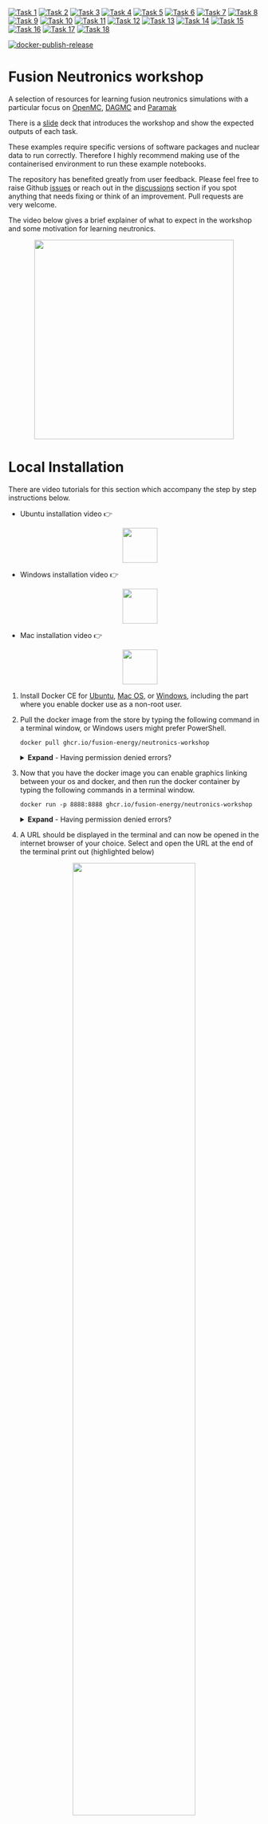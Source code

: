 
[![Task 1](https://github.com/fusion-energy/neutronics-workshop/actions/workflows/ci_task_1.yml/badge.svg?branch=main)](https://github.com/fusion-energy/neutronics-workshop/actions/workflows/ci_task_1.yml)
[![Task 2](https://github.com/fusion-energy/neutronics-workshop/actions/workflows/ci_task_2.yml/badge.svg?branch=main)](https://github.com/fusion-energy/neutronics-workshop/actions/workflows/ci_task_2.yml)
[![Task 3](https://github.com/fusion-energy/neutronics-workshop/actions/workflows/ci_task_3.yml/badge.svg?branch=main)](https://github.com/fusion-energy/neutronics-workshop/actions/workflows/ci_task_3.yml)
[![Task 4](https://github.com/fusion-energy/neutronics-workshop/actions/workflows/ci_task_4.yml/badge.svg?branch=main)](https://github.com/fusion-energy/neutronics-workshop/actions/workflows/ci_task_4.yml)
[![Task 5](https://github.com/fusion-energy/neutronics-workshop/actions/workflows/ci_task_5.yml/badge.svg?branch=main)](https://github.com/fusion-energy/neutronics-workshop/actions/workflows/ci_task_5.yml)
[![Task 6](https://github.com/fusion-energy/neutronics-workshop/actions/workflows/ci_task_6.yml/badge.svg?branch=main)](https://github.com/fusion-energy/neutronics-workshop/actions/workflows/ci_task_6.yml)
[![Task 7](https://github.com/fusion-energy/neutronics-workshop/actions/workflows/ci_task_7.yml/badge.svg?branch=main)](https://github.com/fusion-energy/neutronics-workshop/actions/workflows/ci_task_7.yml)
[![Task 8](https://github.com/fusion-energy/neutronics-workshop/actions/workflows/ci_task_8.yml/badge.svg?branch=main)](https://github.com/fusion-energy/neutronics-workshop/actions/workflows/ci_task_8.yml)
[![Task 9](https://github.com/fusion-energy/neutronics-workshop/actions/workflows/ci_task_9.yml/badge.svg?branch=main)](https://github.com/fusion-energy/neutronics-workshop/actions/workflows/ci_task_9.yml)
[![Task 10](https://github.com/fusion-energy/neutronics-workshop/actions/workflows/ci_task_10.yml/badge.svg?branch=main)](https://github.com/fusion-energy/neutronics-workshop/actions/workflows/ci_task_10.yml)
[![Task 11](https://github.com/fusion-energy/neutronics-workshop/actions/workflows/ci_task_11.yml/badge.svg?branch=main)](https://github.com/fusion-energy/neutronics-workshop/actions/workflows/ci_task_11.yml)
[![Task 12](https://github.com/fusion-energy/neutronics-workshop/actions/workflows/ci_task_12.yml/badge.svg?branch=main)](https://github.com/fusion-energy/neutronics-workshop/actions/workflows/ci_task_12.yml)
[![Task 13](https://github.com/fusion-energy/neutronics-workshop/actions/workflows/ci_task_13.yml/badge.svg?branch=main)](https://github.com/fusion-energy/neutronics-workshop/actions/workflows/ci_task_13.yml)
[![Task 14](https://github.com/fusion-energy/neutronics-workshop/actions/workflows/ci_task_14.yml/badge.svg?branch=main)](https://github.com/fusion-energy/neutronics-workshop/actions/workflows/ci_task_14.yml)
[![Task 15](https://github.com/fusion-energy/neutronics-workshop/actions/workflows/ci_task_15.yml/badge.svg?branch=main)](https://github.com/fusion-energy/neutronics-workshop/actions/workflows/ci_task_15.yml)
[![Task 16](https://github.com/fusion-energy/neutronics-workshop/actions/workflows/ci_task_16.yml/badge.svg?branch=main)](https://github.com/fusion-energy/neutronics-workshop/actions/workflows/ci_task_16.yml)
[![Task 17](https://github.com/fusion-energy/neutronics-workshop/actions/workflows/ci_task_17.yml/badge.svg?branch=main)](https://github.com/fusion-energy/neutronics-workshop/actions/workflows/ci_task_17.yml)
[![Task 18](https://github.com/fusion-energy/neutronics-workshop/actions/workflows/ci_task_18.yml/badge.svg?branch=main)](https://github.com/fusion-energy/neutronics-workshop/actions/workflows/ci_task_18.yml)

[![docker-publish-release](https://github.com/fusion-energy/neutronics-workshop/actions/workflows/docker-publish.yml/badge.svg)](https://github.com/fusion-energy/neutronics-workshop/actions/workflows/docker-publish.yml)

# Fusion Neutronics workshop
A selection of resources for learning fusion neutronics simulations with a
particular focus on [OpenMC](https://openmc.org/), [DAGMC](https://svalinn.github.io/DAGMC/)
and [Paramak](https://paramak.readthedocs.io)

There is a 
[slide](https://slides.com/neutronics_workshop/neutronics_workshop) deck that introduces
the workshop and show the expected outputs of each task.

These examples require specific versions of software packages and nuclear data to run correctly.
Therefore I highly recommend making use of the containerised environment to run these example notebooks.

The repository has benefited greatly from user feedback. Please feel free to
raise Github [issues](https://github.com/fusion-energy/neutronics-workshop/issues)
or reach out in the [discussions](https://github.com/fusion-energy/neutronics-workshop/discussions)
section if you spot anything that needs fixing or think of an improvement.
Pull requests are very welcome.

The video below gives a brief explainer of what to expect in the workshop and some motivation for learning neutronics.

<p align="center"><a href="https://youtu.be/HH-poTG-FxM" target="_blank"><img src="https://user-images.githubusercontent.com/8583900/144746742-3e31e0ee-6380-4db7-b8ea-0b1c302d497b.png" height="400" /></a></p>

<!-- # Run in the cloud (low CPU count)

One advantage of the containerization of the entire software stack is that it
can be deployed in the cloud and launched in your browser on demand.

To demonstrate this I've deployed the workshop on a minimal cloud computer which
can be spun up by anyone going to the following URL.
This is mainly intended for demonstration purposes and the CPU count is low to
keep my costs down.
For the the best performance there are other options for deployment which take
more effort than clicking a link but provide more computing power.
:point_right: [Try the workshop in your browser](https://neutronics-workshop-4zf6u4tg6a-lz.a.run.app/) -->

<!-- # Run in the cloud (higher CPU count) -->

# Local Installation

There are video tutorials for this section which accompany the step by step
instructions below.
- Ubuntu installation video :point_right: <p align="center"><a href="https://youtu.be/qJLmt_dAaC0" target="_blank"><img src="https://user-images.githubusercontent.com/8583900/114008054-c9cb7e80-9859-11eb-8e07-32e95c600667.png" height="70" /></a></p>
- Windows installation video :point_right: <p align="center"><a href="https://youtu.be/1MUYgjEQeIA" target="_blank"><img src="https://user-images.githubusercontent.com/8583900/114008108-d3ed7d00-9859-11eb-8bb5-0c19ce775015.png" height="70" /></a></p>
- Mac installation video :point_right: <p align="center"><a href="https://youtu.be/jUMY-cEILcw" target="_blank"><img src="https://user-images.githubusercontent.com/8583900/114172031-05834880-992d-11eb-8277-5a6cda2b5e12.png" height="70" /></a></p>

1. Install Docker CE for
[Ubuntu](https://docs.docker.com/install/linux/docker-ce/ubuntu/),
[Mac OS](https://store.docker.com/editions/community/docker-ce-desktop-mac), or
[Windows](https://hub.docker.com/editions/community/docker-ce-desktop-windows),
including the part where you enable docker use as a non-root user. 

2. Pull the docker image from the store by typing the following command in a
terminal window, or Windows users might prefer PowerShell.

    ```docker pull ghcr.io/fusion-energy/neutronics-workshop```

    <details>
      <summary><b>Expand</b> - Having permission denied errors?</summary>
        <pre><code class="language-html">
        If you are running the command from Linux or Ubuntu terminal and getting permission denied messages back.
        Try running the same command with with elevated user permissions by adding sudo at the front.
        sudo docker pull ghcr.io/fusion-energy/neutronics-workshop
        Then enter your password when prompted.
        </code></pre>
    </details>

3. Now that you have the docker image you can enable graphics linking between
your os and docker, and then run the docker container by typing the following
commands in a terminal window.

    ```docker run -p 8888:8888 ghcr.io/fusion-energy/neutronics-workshop```

    <details>
      <summary><b>Expand</b> - Having permission denied errors?</summary>
        <pre><code class="language-html">
        If you are running the command from Linux or Ubuntu terminal and getting permission denied messages back.
        Try running the same command with with elevated user permissions by adding sudo at the front.
        sudo docker run -p 8888:8888 ghcr.io/fusion-energy/neutronics-workshop
        Then enter your password when prompted.
        </code></pre>
    </details>

4. A URL should be displayed in the terminal and can now be opened in the
internet browser of your choice. Select and open the URL at the end of the terminal print out (highlighted below)

<p align="center"><img src="https://user-images.githubusercontent.com/8583900/144759522-5306e61e-e30d-45e0-bb1a-ea8360e8c6da.png" width="70%" /></p>

5. Some tasks require the use of Paraview to view the 3D meshes produced.
Parview can be download from [here](https://www.paraview.org/download/).
    <details>
      <summary><b>Expand</b> - Ubuntu terminal commands for Paraview install</summary>
        <pre><code class="language-html">
        sudo apt update && sudo apt-get install paraview
        </code></pre>
    </details>

6. Some tasks require the use of CAD software to view the 3D geometry produced.
FreeCAD is one option for this and can be downloaded [here](https://www.freecadweb.org/downloads.php).
    <details>
        <summary><b>Expand</b> - Ubuntu terminal commands for FreeCAD install</summary>
            <pre><code class="language-html">
            sudo apt update && sudo apt-get install freecad
            </code></pre>
    </details>

# Run in the cloud

The repository is also ready for deployment on Github Codespaces which allows
users to launch the containerized environment on more powerful cloud computers
without installing anything locally.

- To get started sign up to codespaces :point_right: [codespaces](https://github.com/features/codespaces)

- Then follow :point_right: [this link](https://github.com/codespaces/new?hide_repo_select=true&ref=main&repo=386229912) to config a compute instance :point_right: <p align="center"><a href="https://github.com/codespaces/new?hide_repo_select=true&ref=main&repo=386229912" target="_blank"><img src="https://user-images.githubusercontent.com/8583900/179179958-cc7f0700-6df5-47e9-a10f-67a9c1e556c6.png" height="150" /></a></p>

- VS Code will then launch in the browser, once loaded you must select the conda python interpreter to enable the correct Python environment.


# Workshop tasks

The task videos are all available on a [Gather Town](https://gather.town/app/QnHxhg6bPf8KQdii/openmc-workshop) space which is great for working through the workshop with colleagues.

| Tasks | Keywords | Video(s) |
|-|-|-|
| [Task 1 - Cross sections](https://github.com/fusion-energy/neutronics-workshop/tree/main/tasks/task_01_cross_sections) | Nuclear data, cross-sections, MT numbers, Doppler | [link1](https://youtu.be/eBZ2lY_2v7I)  [link2](https://youtu.be/ELZNeIdSuMY) [link3](https://youtu.be/ec5BLLL6Q_g) [link4](https://youtu.be/mkl1mVnTO6g) |
| [Task 2 - Materials](https://github.com/fusion-energy/neutronics-workshop/tree/main/tasks/task_02_making_materials) | Materials, Neutronics Material Maker, Mixed materials | [link](https://youtu.be/-NGnY-1TWCA) |
| [Task 3 - CSG geometry](https://github.com/fusion-energy/neutronics-workshop/tree/main/tasks/task_03_making_CSG_geometry) | CSG geometry, Geometry visualisation | [link](https://youtu.be/Ovr7oYukYRw) |
| [Task 4 - Sources](https://github.com/fusion-energy/neutronics-workshop/tree/main/tasks/task_04_make_sources) | Neutron point sources, Gamma sources, Plasma sources, Neutron track visualisation | [link](https://youtu.be/j9dT1Viqcu4) |
| [Task 5 - TBR](https://github.com/fusion-energy/neutronics-workshop/tree/main/tasks/task_05_CSG_cell_tally_TBR) | Tritium Breeding Ratio, Cell tallies, Simulations | [link](https://youtu.be/Vc7Qy7QW4o8) |
| [Task 6 - DPA](https://github.com/fusion-energy/neutronics-workshop/tree/main/tasks/task_06_CSG_cell_tally_DPA) | Displacements Per Atom, Cell tallies, Simulations, Volume calculations | [link](https://youtu.be/VLn59FSc4GA) |
| [Task 7 - Neutron and photon spectra](https://github.com/fusion-energy/neutronics-workshop/tree/main/tasks/task_07_CSG_cell_tally_spectra) | Neutron Spectra, Photon Spectra, Cell tallies, Energy group structures, Flux, Current | [link](https://youtu.be/qHqAuqMLYPA) |
| [Task 8 - Mesh tallies](https://github.com/fusion-energy/neutronics-workshop/tree/main/tasks/task_08_CSG_mesh_tally) | Mesh tallies, Structured meshes | [link](https://youtu.be/KYIsDjip1nQ) |
| [Task 9 - Dose](https://github.com/fusion-energy/neutronics-workshop/tree/main/tasks/task_09_CSG_dose_tallies) | Instantaneous Dose, Cell tallies, Dose coefficients |  |
| [Task 10 - Making CAD geometry](https://github.com/fusion-energy/neutronics-workshop/tree/main/tasks/task_10_making_CAD_geometry) | Parametric CAD geometry, Paramak, Geometry visualisation | [link](https://www.youtube.com/watch?v=Bn_TcJSOvaA) |
| [Task 11 - CAD Cell tallies](https://github.com/fusion-energy/neutronics-workshop/tree/main/tasks/task_11_CAD_cell_tally_heat) | CAD-based neutronics, Cell tallies, DAGMC, Heating |  |
| [Task 12 - CAD Mesh tallies](https://github.com/fusion-energy/neutronics-workshop/tree/main/tasks/task_12_CAD_mesh_fast_flux) | CAD-based neutronics, Mesh tallies, Paramak, DAGMC, Fast flux |  |
| [Task 13 - Variance_reduction](https://github.com/fusion-energy/neutronics-workshop/tree/develop/tasks/task_13_variance_reduction) | Variance reduction, weight windows |  |
| [Task 14 - Activation transmutation depletion](https://github.com/fusion-energy/neutronics-workshop/tree/main/tasks/task_14_activation_transmutation_depletion) | Isotope build up and tally variation as a function of time |  |
| [Task 15 - Techniques for sampling parameter space](https://github.com/fusion-energy/neutronics-workshop/tree/main/tasks/task_15_parameter_study_sampling) | Sampling, Interpolation, Multi-dimensional parameter studies |  |
| [Task 16 - Parameter study optimisation](https://github.com/fusion-energy/neutronics-workshop/tree/main/tasks/task_16_parameter_study_optimisation) | Data science machine learning approaches |  |
| [Task 17 - Detector examples](https://github.com/fusion-energy/neutronics-workshop/tree/main/tasks/task_17_detector_examples) | Time filter detector response time of flight |  |
| [Task 18 - stochastic volume calculation](https://github.com/fusion-energy/neutronics-workshop/tree/main/tasks/task_18_stochastic_volume_calculation) | stochastic volume material atoms in cell |  |
